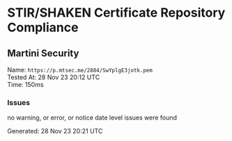 # STIR/SHAKEN Certificate Repository Compliance

## Martini Security

Name: `https://p.mtsec.me/2884/SwYplgE3jotk.pem`\
Tested At: 28 Nov 23 20:12 UTC\
Time: 150ms

### Issues

no warning, or error, or notice date level issues were found

Generated: 28 Nov 23 20:21 UTC